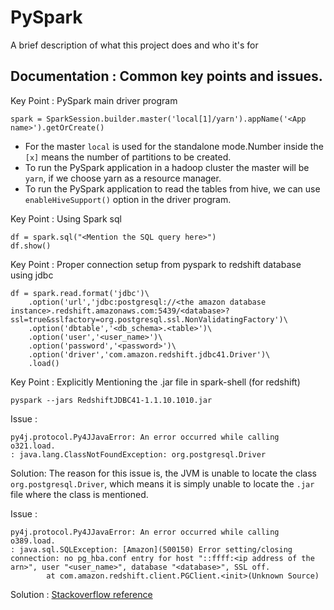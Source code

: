 
# PySpark

A brief description of what this project does and who it's for


## Documentation : Common key points and issues.

Key Point : PySpark main driver program

```
spark = SparkSession.builder.master('local[1]/yarn').appName('<App name>').getOrCreate()
```
- For the master `local` is used for the standalone mode.Number inside the `[x]` means the number of partitions to be created.
- To run the PySpark application in a hadoop cluster the master will be `yarn`, if we choose yarn as a resource manager.
- To run the PySpark application to read the tables from hive, we can use `enableHiveSupport()` option in the driver program.

Key Point : Using Spark sql

```
df = spark.sql("<Mention the SQL query here>")
df.show()
```

Key Point : Proper connection setup from pyspark to redshift database using jdbc
```
df = spark.read.format('jdbc')\
	.option('url','jdbc:postgresql://<the amazon database instance>.redshift.amazonaws.com:5439/<database>?ssl=true&sslfactory=org.postgresql.ssl.NonValidatingFactory')\
	.option('dbtable','<db_schema>.<table>')\
	.option('user','<user_name>')\
	.option('password','<password>')\
	.option('driver','com.amazon.redshift.jdbc41.Driver')\
	.load()
```

Key Point : Explicitly Mentioning the .jar file in spark-shell (for redshift)
```
pyspark --jars RedshiftJDBC41-1.1.10.1010.jar 
```

Issue :
```
py4j.protocol.Py4JJavaError: An error occurred while calling o321.load.
: java.lang.ClassNotFoundException: org.postgresql.Driver
```

Solution: The reason for this issue is, the JVM is unable to locate the class ```org.postgresql.Driver```, which means 
it is simply unable to locate the `.jar` file where the class is mentioned.


Issue : 
```
py4j.protocol.Py4JJavaError: An error occurred while calling o389.load.
: java.sql.SQLException: [Amazon](500150) Error setting/closing connection: no pg_hba.conf entry for host "::ffff:<ip address of the arn>", user "<user_name>", database "<database>", SSL off.
        at com.amazon.redshift.client.PGClient.<init>(Unknown Source)
```
Solution : 
[Stackoverflow reference](https://stackoverflow.com/questions/36617560/amazon-500150-error-setting-closing-connection-general-sslengine)

